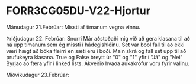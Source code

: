 # FORR3CG05DU-V22-Hjortur

Mánudagur 21.Febrúar: Missti af tímanum vegna vinnu.

Þriðjudagur 22. Febrúar: Snorri Már aðstoðaði mig við að gera klasana til að ná upp tímanum sem ég missti í hádegishléinu. 
                         Set var bool fall til að ekki væri hægt að bóka fleirri en sæti eru í boði.
                         Main skrá og fall set upp til að prufukeyra klasana.
                         True og False breytt úr "0" og "1" yfir í "Já" og "Nei"
                         Byrjað að færa yfir í linked lists.
                         Ákveðið hvaða aukakröfur voru fyrir valinu.
                         
Miðvikudagur 23.Febrúar: 
                         
